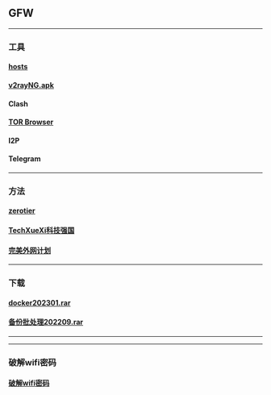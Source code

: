## GFW
----------------------------------------------------------------

### 工具

#### [hosts](https://mokk731.github.io/txt/hosts.txt)


#### [v2rayNG.apk](https://mokk731.github.io/apk/v2rayNG_v1.6.28_202201.apk)


#### Clash

#### [TOR Browser](https://www.torproject.org/zh-CN/)

#### I2P

#### Telegram

--------------------------------------------------------------------------

### 方法

#### [zerotier](https://mokk731.github.io/md/zerotier)

#### [TechXueXi科技强国](https://mokk731.github.io/md/xxqg)

#### [完美外网计划](https://mokk731.github.io/txt/完美外网计划.txt)
--------------------------------------------------------------------------

### 下载

#### [docker202301.rar](https://mokk731.github.io/ziprar/docker202301.rar)

#### [备份批处理202209.rar](https://mokk731.github.io/ziprar/备份批处理202209.rar)


--------------------------------------------------------------------------


--------------------------------------------------------------------------

### 破解wifi密码

#### [破解wifi密码](https://mokk731.github.io/txt/破解wifi密码.txt)




